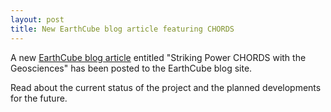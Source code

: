 ```yaml
---
layout: post
title: New EarthCube blog article featuring CHORDS
---
```


A new [EarthCube blog article](https://earthcube.wordpress.com/2017/08/31/chords-expanded-project/) entitled
"Striking Power CHORDS with the Geosciences" has been posted to the EarthCube blog site.

Read about the current status of the project and the planned developments for the future.
